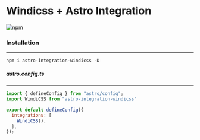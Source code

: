 # Windicss + Astro Integration
[![npm](https://img.shields.io/github/package-json/v/dv-dn/astro-integration-windicss?color=green&label=npm&style=for-the-badge)](https://www.npmjs.com/package/astro-integration-windicss) 

### Installation
---
```
npm i astro-integration-windicss -D
```

##### astro.config.ts
---
```js
import { defineConfig } from "astro/config";
import WindiCSS from "astro-integration-windicss"

export default defineConfig({
  integrations: [
    WindiCSS(),
  ],
});
```
